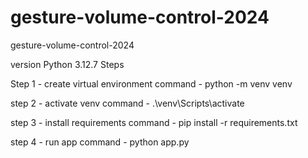 # gesture-volume-control-2024
gesture-volume-control-2024

version Python 3.12.7 
Steps 

Step 1 - create virtual environment
command - python -m venv venv

step 2 - activate venv
command - .\venv\Scripts\activate

step 3 - install requirements
command - pip install -r requirements.txt

step 4 - run app
command - python app.py